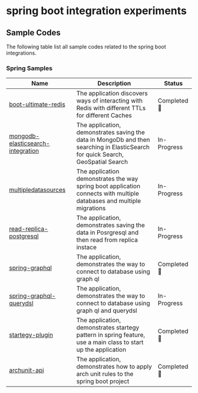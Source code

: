 # spring boot integration experiments

## Sample Codes

The following table list all sample codes related to the spring boot integrations.

### Spring Samples


 Name  | Description | Status
------------- | ------------------ | --------------
| [boot-ultimate-redis](./boot-ultimate-redis) | The application discovers ways of interacting with Redis with different TTLs for different Caches | Completed 👏 |
| [mongodb-elasticsearch-integration](./mongodb-elasticsearch-integration) | The application, demonstrates saving the data in MongoDb and then searching in ElasticSearch for quick Search, GeoSpatial Search | In-Progress |
| [multipledatasources](./multipledatasources) | The application demonstrates the way spring boot application connects with multiple databases and multiple migrations | In-Progress |
| [read-replica-postgresql](./read-replica-postgresql) | The application, demonstrates saving the data in Posrgresql and then read from replica instace | In-Progress |
| [spring-graphql](./spring-graphql) | The application, demonstrates the way to connect to database using graph ql |  Completed 👏 |
| [spring-graphql-querydsl](./spring-graphql-querydsl) | The application, demonstrates the way to connect to database using graph ql and querydsl| In-Progress |
| [startegy-plugin](./startegy-plugin) | The application, demonstrates startegy pattern in spring feature, use a main class to start up the application | Completed 👏 |
| [archunit-api](./archunit-api) | The application, demonstrates how to apply arch unit rules to the spring boot project | Completed 👏  |